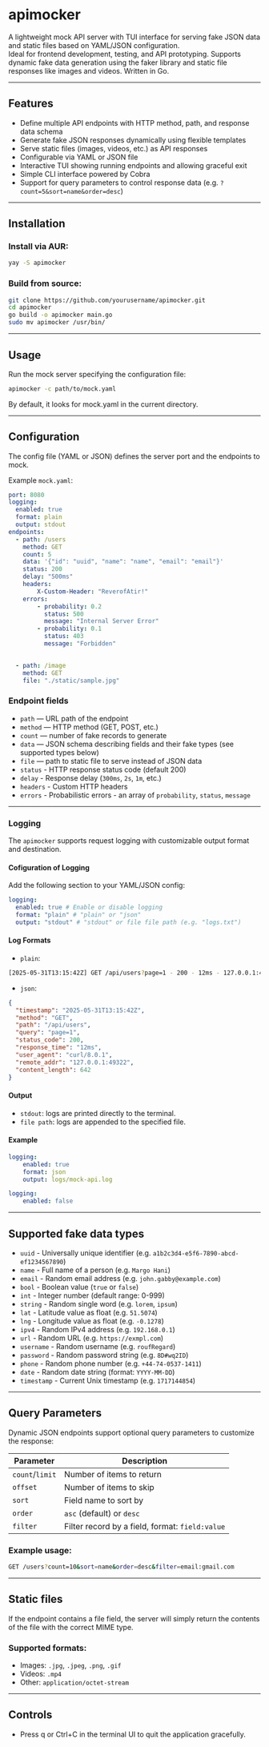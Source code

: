 # apimocker

A lightweight mock API server with TUI interface for serving fake JSON data and static files based on YAML/JSON configuration.  
Ideal for frontend development, testing, and API prototyping. Supports dynamic fake data generation using the faker library and static file responses like images and videos. Written in Go.

---

## Features

- Define multiple API endpoints with HTTP method, path, and response data schema  
- Generate fake JSON responses dynamically using flexible templates  
- Serve static files (images, videos, etc.) as API responses  
- Configurable via YAML or JSON file  
- Interactive TUI showing running endpoints and allowing graceful exit  
- Simple CLI interface powered by Cobra
- Support for query parameters to control response data (e.g. `?count=5&sort=name&order=desc`)

---

## Installation

### Install via AUR:

```bash
yay -S apimocker
```

### Build from source:

```bash
git clone https://github.com/yourusername/apimocker.git
cd apimocker
go build -o apimocker main.go
sudo mv apimocker /usr/bin/
```

---

## Usage

Run the mock server specifying the configuration file:

```bash
apimocker -c path/to/mock.yaml
```

By default, it looks for mock.yaml in the current directory.

---

## Configuration

The config file (YAML or JSON) defines the server port and the endpoints to mock.

Example `mock.yaml`:

```yaml
port: 8080
logging:
  enabled: true
  format: plain
  output: stdout
endpoints:
  - path: /users
    method: GET
    count: 5
    data: '{"id": "uuid", "name": "name", "email": "email"}'
    status: 200
    delay: "500ms"
    headers:
        X-Custom-Header: "ReverofAtir!"
    errors:
        - probability: 0.2
          status: 500
          message: "Internal Server Error"
        - probability: 0.1
          status: 403
          message: "Forbidden"
          

  - path: /image
    method: GET
    file: "./static/sample.jpg"
```

### Endpoint fields

 - `path` — URL path of the endpoint
 - `method` — HTTP method (GET, POST, etc.)
 - `count` — number of fake records to generate
 - `data` — JSON schema describing fields and their fake types (see supported types below)
 - `file` — path to static file to serve instead of JSON data
 - `status` - HTTP response status code (default 200)
 - `delay` - Response delay (`300ms`, `2s`, `1m`, etc.)
 - `headers` - Custom HTTP headers
 - `errors` - Probabilistic errors - an array of `probability`, `status`, `message`

---

### Logging

The `apimocker` supports request logging with customizable output format and destination.

#### Cofiguration of Logging

Add the following section to your YAML/JSON config:
```yaml
logging:
  enabled: true # Enable or disable logging
  format: "plain" # "plain" or "json"
  output: "stdout" # "stdout" or file file path (e.g. "logs.txt")
```

#### Log Formats

 - `plain`:
```bash
[2025-05-31T13:15:42Z] GET /api/users?page=1 - 200 - 12ms - 127.0.0.1:49322 - 642 bytes
```
 - `json`:
```json
{
  "timestamp": "2025-05-31T13:15:42Z",
  "method": "GET",
  "path": "/api/users",
  "query": "page=1",
  "status_code": 200,
  "response_time": "12ms",
  "user_agent": "curl/8.0.1",
  "remote_addr": "127.0.0.1:49322",
  "content_length": 642
}
```

#### Output

 - `stdout`: logs are printed directly to the terminal.
 - `file path`: logs are appended to the specified file.

#### Example

```yaml
logging:
    enabled: true
    format: json
    output: logs/mock-api.log
```
```yaml
logging:
    enabled: false
```

---

## Supported fake data types

 - `uuid` - Universally unique identifier (e.g. `a1b2c3d4-e5f6-7890-abcd-ef1234567890`)
 - `name` - Full name of a person (e.g. `Margo Hani`)
 - `email` - Random email address (e.g. `john.gabby@example.com`)
 - `bool` - Boolean value (`true` or `false`)
 - `int` - Integer number (default range: 0-999)
 - `string` - Random single word (e.g. `lorem`, `ipsum`)
 - `lat` - Latitude value as float (e.g. `51.5074`)
 - `lng` - Longitude value as float (e.g. `-0.1278`)
 - `ipv4` - Random IPv4 address (e.g. `192.168.0.1`)
 - `url` - Random URL (e.g. `https://exmpl.com`)
 - `username` - Random username (e.g. `roufRegard`)
 - `password` - Random password string (e.g. `8D#wq2ID`)
 - `phone` - Random phone number (e.g. `+44-74-0537-1411`)
 - `date` - Random date string (format: `YYYY-MM-DD`)
 - `timestamp` - Current Unix timestamp (e.g. `1717144854`)

---

## Query Parameters

Dynamic JSON endpoints support optional query parameters to customize the response:

| Parameter       | Description                                     |
| --------------- | ----------------------------------------------- |
| `count`/`limit` | Number of items to return                       |
| `offset`        | Number of items to skip                         | 
| `sort`          | Field name to sort by                           |
| `order`         | `asc` (default) or `desc`                       |
| `filter`        | Filter record by a field, format: `field:value` |

### Example usage:

```bash
GET /users?count=10&sort=name&order=desc&filter=email:gmail.com
```

---

## Static files

If the endpoint contains a file field, the server will simply return the contents of the file with the correct MIME type.

### Supported formats:
 - Images: `.jpg`, `.jpeg`, `.png`, `.gif`
 - Videos: `.mp4`
 - Other: `application/octet-stream`

---

## Controls
 - Press q or Ctrl+C in the terminal UI to quit the application gracefully.
